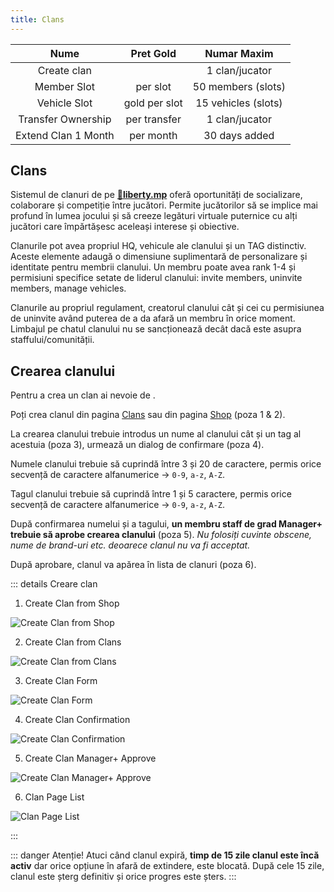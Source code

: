 ```yaml
---
title: Clans
---
```


| Nume | Pret Gold | Numar Maxim |
| :-----------: | :-----------: | :-----------: |
| Create clan | <Gold :amount='20000' /> | 1 clan/jucator |
| Member Slot | <Gold :amount='500' /> per slot | 50 members (slots) |
| Vehicle Slot | <Gold :amount='1000' /> gold per slot | 15 vehicles (slots) |
| Transfer Ownership | <Gold :amount='3000' /> per transfer | 1 clan/jucator |
| Extend Clan 1 Month | <Gold :amount='5000' /> per month | 30 days added |

## Clans

Sistemul de clanuri de pe **[🗽liberty.mp](https://liberty.mp)** oferă oportunități de socializare, colaborare și competiție între jucători. Permite jucătorilor să se implice mai profund în lumea jocului și să creeze legături virtuale puternice cu alți jucători care împărtășesc aceleași interese și obiective.  

Clanurile pot avea propriul HQ, vehicule ale clanului și un TAG distinctiv. Aceste elemente adaugă o dimensiune suplimentară de personalizare și identitate pentru membrii clanului.
Un membru poate avea rank 1-4 și permisiuni specifice setate de liderul clanului: invite members, uninvite members, manage vehicles.

Clanurile au propriul regulament, creatorul clanului cât și cei cu permisiunea de uninvite având puterea de a da afară un membru în orice moment.
Limbajul pe chatul clanului nu se sancționează decât dacă este asupra staffului/comunității.

## Crearea clanului

Pentru a crea un clan ai nevoie de <Gold :amount='20000' />.

Poți crea clanul din pagina [Clans](https://ucp.liberty.mp/clans) sau din pagina [Shop](https://ucp.liberty.mp/shop) (poza 1 & 2).

La crearea clanului trebuie introdus un nume al clanului cât și un tag al acestuia (poza 3), urmează un dialog de confirmare (poza 4).

Numele clanului trebuie să cuprindă între 3 și 20 de caractere, permis orice secvență de caractere alfanumerice -> `0-9`, `a-z`, `A-Z`.

Tagul clanului trebuie să cuprindă între 1 și 5 caractere, permis orice secvență de caractere alfanumerice -> `0-9`, `a-z`, `A-Z`.

După confirmarea numelui și a tagului, **un membru staff de grad Manager+ trebuie să aprobe crearea clanului** (poza 5). _Nu folosiți cuvinte obscene, nume de brand-uri etc. deoarece clanul nu va fi acceptat._

După aprobare, clanul va apărea în lista de clanuri (poza 6).

::: details Creare clan

1. Create Clan from Shop
<Image src="https://i.imgur.com/Pb3yG54.png" alt="Create Clan from Shop" />

2. Create Clan from Clans
<Image src="https://i.imgur.com/pD90oc2.png" alt="Create Clan from Clans" />

3. Create Clan Form
<Image src="https://i.imgur.com/lZCBaMg.png" alt="Create Clan Form" />

4. Create Clan Confirmation
<Image src="https://i.imgur.com/V0DdudK.png" alt="Create Clan Confirmation" />

5. Create Clan Manager+ Approve
<Image src="https://i.imgur.com/xpivXvM.png" alt="Create Clan Manager+ Approve" />

6. Clan Page List
<Image src="https://i.imgur.com/zWIJZRN.png" alt="Clan Page List" />

:::

::: danger Atenție!
Atuci când clanul expiră, **timp de 15 zile clanul este încă activ** dar orice opțiune în afară de extindere, este blocată. După cele 15 zile, clanul este șterg definitiv și orice progres este șters.
:::

